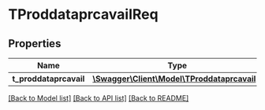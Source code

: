 # TProddataprcavailReq

## Properties
Name | Type | Description | Notes
------------ | ------------- | ------------- | -------------
**t_proddataprcavail** | [**\Swagger\Client\Model\TProddataprcavail[]**](TProddataprcavail.md) |  | [optional] 

[[Back to Model list]](../README.md#documentation-for-models) [[Back to API list]](../README.md#documentation-for-api-endpoints) [[Back to README]](../README.md)


